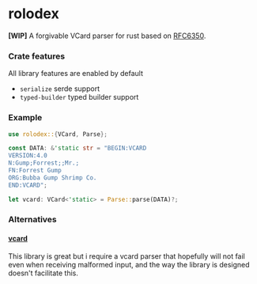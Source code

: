 # rolodex
  **[WIP]** A forgivable VCard parser for rust based on [RFC6350](https://tools.ietf.org/html/rfc6350).
### Crate features
All library features are enabled by default
  - `serialize` serde support
  - `typed-builder` typed builder support
### Example

```rust
use rolodex::{VCard, Parse};

const DATA: &'static str = "BEGIN:VCARD
VERSION:4.0
N:Gump;Forrest;;Mr.;
FN:Forrest Gump
ORG:Bubba Gump Shrimp Co.
END:VCARD";

let vcard: VCard<'static> = Parse::parse(DATA)?;
```
### Alternatives

  #### [vcard](https://docs.rs/vcard/0.4.8/vcard/)
  This library is great but i require a vcard parser that hopefully will not fail
  even when receiving malformed input, and the way the library is designed doesn't
  facilitate this.
